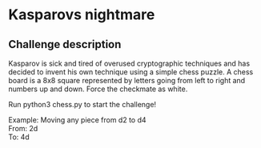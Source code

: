# Kasparovs nightmare

## Challenge description

Kasparov is sick and tired of overused cryptographic techniques and has decided to invent his own technique using a simple chess puzzle. A chess board is a 8x8 square represented by letters going from left to right and numbers up and down. Force the checkmate as white.

Run python3 chess.py to start the challenge!

Example: Moving any piece from d2 to d4  
From: 2d  
To: 4d
